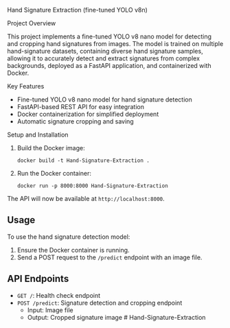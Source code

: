 Hand Signature Extraction (fine-tuned YOLO v8n)

Project Overview

This project implements a fine-tuned YOLO v8 nano model for detecting and cropping hand signatures from images. The model is trained on multiple hand-signature datasets, containing diverse hand signature samples, allowing it to accurately detect and extract signatures from complex backgrounds, deployed as a FastAPI application, and containerized with Docker.

Key Features

- Fine-tuned YOLO v8 nano model for hand signature detection
- FastAPI-based REST API for easy integration
- Docker containerization for simplified deployment
- Automatic signature cropping and saving

Setup and Installation

1. Build the Docker image:

   ```
   docker build -t Hand-Signature-Extraction .
   ```

2. Run the Docker container:
   ```
   docker run -p 8000:8000 Hand-Signature-Extraction
   ```

The API will now be available at `http://localhost:8000`.

## Usage

To use the hand signature detection model:

1. Ensure the Docker container is running.
2. Send a POST request to the `/predict` endpoint with an image file.

## API Endpoints

- `GET /`: Health check endpoint
- `POST /predict`: Signature detection and cropping endpoint
  - Input: Image file
  - Output: Cropped signature image
#   H a n d - S i g n a t u r e - E x t r a c t i o n 
 
 
